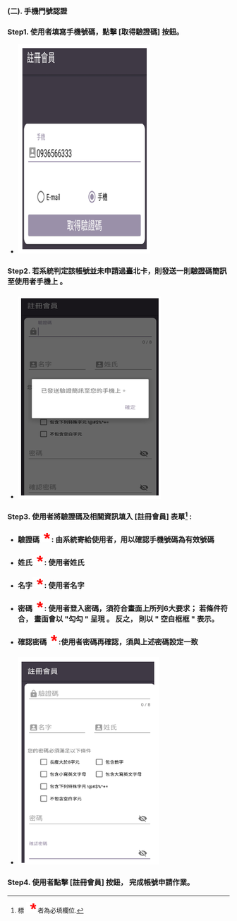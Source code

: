 ### \(二\). 手機門號認證

### Step1. 使用者填寫手機號碼，點擊 \[取得驗證碼\] 按鈕。

* ![](/assets/phone_Reg1.png)

### Step2. 若系統判定該帳號並未申請過臺北卡，則發送一則驗證碼簡訊至使用者手機上 。

* ### ![](/assets/phone_reg2.png)

### Step3. 使用者將驗證碼及相關資訊填入 \[註冊會員\] 表單[^1] :

* ### 驗證碼![](/assets/star.png) : 由系統寄給使用者，用以確認手機號碼為有效號碼
* ### 姓氏![](/assets/star.png) : 使用者姓氏
* ### 名字![](/assets/star.png) : 使用者名字
* ### 密碼![](/assets/star.png) : 使用者登入密碼，須符合畫面上所列6大要求； 若條件符合， 畫面會以 "勾勾 " 呈現 。 反之， 則以 " 空白框框 "  表示。
* ### 確認密碼![](/assets/star.png) :使用者密碼再確認，須與上述密碼設定一致
* ### ![](/assets/phone_reg3.png)

### Step4. 使用者點擊 \[註冊會員\] 按鈕， 完成帳號申請作業。

#### 

#### 

[^1]: 標 ![](/assets/star.png) 者為必填欄位.

